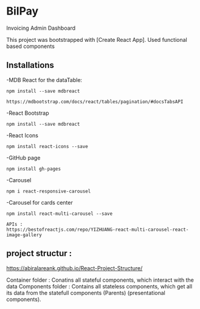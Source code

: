 # BilPay 
Invoicing Admin Dashboard

This project was bootstrapped with [Create React App].
Used functional based components

## Installations

-MDB React for the dataTable:

    npm install --save mdbreact

    https://mdbootstrap.com/docs/react/tables/pagination/#docsTabsAPI

-React Bootstrap 

    npm install --save mdbreact


-React Icons

    npm install react-icons --save

-GitHub page 

    npm install gh-pages

-Carousel

    npm i react-responsive-carousel

-Carousel for cards center

    npm install react-multi-carousel --save

    APIs : 
    https://bestofreactjs.com/repo/YIZHUANG-react-multi-carousel-react-image-gallery



## project structur :
https://abiralareank.github.io/React-Project-Structure/

Container folder : Conatins all stateful components, which interact with the data 
Components folder : Contains all stateless components, which get all its data from the statefull components (Parents)
(presentational components).


